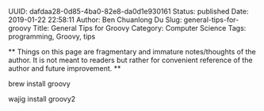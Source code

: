 UUID: dafdaa28-0d85-4ba0-82e8-da0d1e930161
Status: published
Date: 2019-01-22 22:58:11
Author: Ben Chuanlong Du
Slug: general-tips-for-groovy
Title: General Tips for Groovy
Category: Computer Science
Tags: programming, Groovy, tips

**
Things on this page are
fragmentary and immature notes/thoughts of the author.
It is not meant to readers
but rather for convenient reference of the author and future improvement.
**

brew install groovy

wajig install groovy2